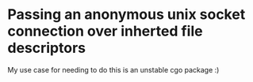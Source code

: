 # Passing an anonymous unix socket connection over inherted file descriptors

My use case for needing to do this is an unstable cgo package :)